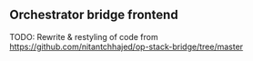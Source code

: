 ## Orchestrator bridge frontend

TODO: Rewrite & restyling of code from 
https://github.com/nitantchhajed/op-stack-bridge/tree/master